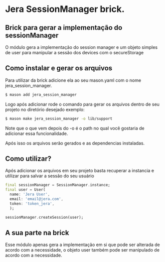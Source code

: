 # Jera SessionManager brick.

## Brick para gerar a implementação do sessionManager

O módulo gera a implementação do session manager e um objeto simples de user para manipular a sessão dos devices com o secureStorage<br>

## Como instalar e gerar os arquivos

Para utilizar da brick adicione ela ao seu mason.yaml com o nome jera_session_manager.

```bash
$ mason add jera_session_manager
```

Logo após adicionar rode o comando para gerar os arquivos dentro de seu projeto no diretório desejado exemplo:

```bash
$ mason make jera_session_manager -o lib/support
```

Note que o que vem depois do -o é o path no qual você gostaria de adicionar essa funcionalidade.

Após isso os arquivos serão gerados e as dependencias instaladas.

## Como utilizar?

Após adicionar os arquivos em seu projeto basta recuperar a instancia e utilizar para salvar a sessão do seu usuário

```dart
final sessionManager = SessionManager.instance;
final user = User(
  name: 'Jera User',
  email: 'email@jera.com',
  token: 'token_jera',
  );

sessionManager.createSession(user);
```

## A sua parte na brick

Esse módulo apenas gera a implementação em si que pode ser alterada de acordo com a necessidade, o objeto user também pode ser manipulado de acordo com a necessidade.
